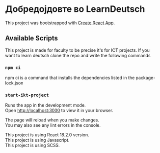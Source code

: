 # Добредојдовте во LearnDeutsch 

This project was bootstrapped with [Create React App](https://github.com/facebook/create-react-app).

## Available Scripts

This project is made for faculty to be precise it's for ICT projects.
If you want to learn deutsch clone the repo and write the following commands

### `npm ci` 
 npm ci is a command that installs the dependencies listed in the package-lock.json

### `start-ikt-project`

Runs the app in the development mode.\
Open [http://localhost:3000](http://localhost:3000) to view it in your browser.

The page will reload when you make changes.\
You may also see any lint errors in the console.

This project is using React 18.2.0 version.\
This project is using Javascript.\
This project is using SCSS.
